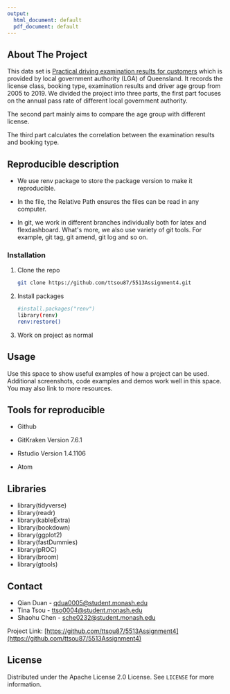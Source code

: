 ```yaml
---
output:
  html_document: default
  pdf_document: default
---
```


## About The Project

This data set is [Practical driving examination results for customers](https://data.gov.au/dataset/ds-qld-3f90a4c3-23df-49dc-b243-9a29c0b23dd5/details?q=Practical%20driving) which is provided by local government authority (LGA) of Queensland. It records the license class, booking type, examination results and driver age group from 2005 to 2019.
We divided the project into three parts, the first part focuses on the annual pass rate of different local government authority. 

The second part mainly aims to compare the age group with different license. 

The third part calculates the correlation between the examination results and booking type.




<!-- GETTING STARTED -->
##  Reproducible description

+ We use renv package to store the package version to make it reproducible.

+ In the file, the Relative Path ensures the files can be read in any computer.

+ In git, we work in different branches individually both for latex and flexdashboard. What's more, we also use variety of git tools. For example, git tag, git amend, git log and so on. 

### Installation

1. Clone the repo
   ```sh
   git clone https://github.com/ttsou87/5513Assignment4.git
   ```
2. Install packages
   ```sh
   #install.packages("renv")
   library(renv)
   renv:restore()
   ```
3. Work on project as normal


<!-- USAGE EXAMPLES -->
## Usage

Use this space to show useful examples of how a project can be used. Additional screenshots, code examples and demos work well in this space. You may also link to more resources.



<!-- Tools -->
## Tools for reproducible

+ Github

+ GitKraken Version 7.6.1

+ Rstudio Version 1.4.1106 

+ Atom 

<!-- LIBRARY -->
## Libraries

- library(tidyverse)
- library(readr)
- library(kableExtra)
- library(bookdown)
- library(ggplot2)
- library(fastDummies)
- library(pROC)
- library(broom)
- library(gtools)

## Contact

+ Qian Duan - qdua0005@student.monash.edu
+ Tina Tsou -  ttso0004@student.monash.edu
+ Shaohu Chen - sche0232@student.monash.edu


Project Link: [https://github.com/ttsou87/5513Assignment4](https://github.com/ttsou87/5513Assignment4)


<!-- LICENSE -->
## License

Distributed under the Apache License 2.0 License. See `LICENSE` for more information.


